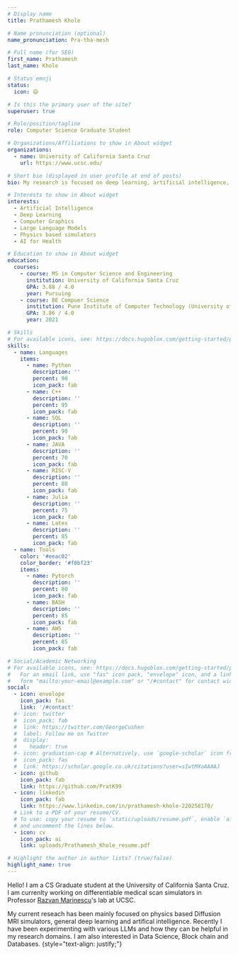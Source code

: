 ```yaml
---
# Display name
title: Prathamesh Khole

# Name pronunciation (optional)
name_pronunciation: Pra-tha-mesh

# Full name (for SEO)
first_name: Prathamesh
last_name: Khole

# Status emoji
status:
  icon: 😄

# Is this the primary user of the site?
superuser: true

# Role/position/tagline
role: Computer Science Graduate Student

# Organizations/Affiliations to show in About widget
organizations:
  - name: University of California Santa Cruz
    url: https://www.ucsc.edu/

# Short bio (displayed in user profile at end of posts)
bio: My research is focused on deep learning, artificial intelligence, and computer vision, particularly their applications to healthcare. Recently I have also been experimenting with Large Language Models.

# Interests to show in About widget
interests:
  - Artificial Intelligence
  - Deep Learning
  - Computer Graphics
  - Large Language Models
  - Physics based simulators
  - AI for Health

# Education to show in About widget
education:
  courses:
    - course: MS in Computer Science and Engineering
      institution: University of California Santa Cruz
      GPA: 3.88 / 4.0
      year: Pursuing
    - course: BE Compuer Science
      institution: Pune Institute of Computer Technology (University of Pune)
      GPA: 3.86 / 4.0
      year: 2021

# Skills
# For available icons, see: https://docs.hugoblox.com/getting-started/page-builder/#icons
skills:
  - name: Languages
    items:
      - name: Python
        description: ''
        percent: 90
        icon_pack: fab
      - name: C++
        description: ''
        percent: 95
        icon_pack: fab
      - name: SQL
        description: ''
        percent: 90
        icon_pack: fab
      - name: JAVA
        description: ''
        percent: 70
        icon_pack: fab
      - name: RISC-V
        description: ''
        percent: 80
        icon_pack: fab
      - name: Julia
        description: ''
        percent: 75
        icon_pack: fab
      - name: Latex
        description: ''
        percent: 85
        icon_pack: fab
  - name: Tools
    color: '#eeac02'
    color_border: '#f0bf23'
    items:
      - name: Pytorch
        description: ''
        percent: 80
        icon_pack: fab
      - name: BASH
        description: ''
        percent: 85
        icon_pack: fab
      - name: AWS
        description: ''
        percent: 85
        icon_pack: fab

# Social/Academic Networking
# For available icons, see: https://docs.hugoblox.com/getting-started/page-builder/#icons
#   For an email link, use "fas" icon pack, "envelope" icon, and a link in the
#   form "mailto:your-email@example.com" or "/#contact" for contact widget.
social:
  - icon: envelope
    icon_pack: fas
    link: '/#contact'
  #- icon: twitter
  #  icon_pack: fab
  #  link: https://twitter.com/GeorgeCushen
  #  label: Follow me on Twitter
  #  display:
  #    header: true
  #- icon: graduation-cap # Alternatively, use `google-scholar` icon from `ai` icon pack
  #  icon_pack: fas
  #  link: https://scholar.google.co.uk/citations?user=sIwtMXoAAAAJ
  - icon: github
    icon_pack: fab
    link: https://github.com/PratK99
  - icon: linkedin
    icon_pack: fab
    link: https://www.linkedin.com/in/prathamesh-khole-220258170/
  # Link to a PDF of your resume/CV.
  # To use: copy your resume to `static/uploads/resume.pdf`, enable `ai` icons in `params.yaml`,
  # and uncomment the lines below.
  - icon: cv
    icon_pack: ai
    link: uploads/Prathamesh_Khole_resume.pdf

# Highlight the author in author lists? (true/false)
highlight_name: true
---
```


Hello! I am a CS Graduate student at the University of California Santa Cruz. I am currenlty working on differentiable medical scan simulators in Professor [Razvan Marinescu](https://razvanmarinescu.com/)'s lab at UCSC. 

My current reseach has been mainly focused on physics based Diffusion MRI simulators, general deep learning and artifical intelligence. Recently I have been experimenting with various LLMs and how they can be helpful in my research domains. I am also interested in Data Science, Block chain and Databases.
{style="text-align: justify;"}
